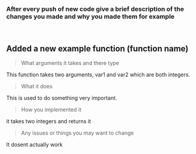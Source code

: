 
### After every push of new code give a brief description of the changes you made and why you made them for example

<br>

## Added a new example function (function name)
> What arguments it takes and there type

This function takes two arguments, var1 and var2 which are both integers.

> What it does

This is used to do something very important.

> How you implemented it

it takes two integers and returns it

> Any issues or things you may want to change

It dosent actually work

